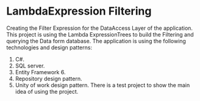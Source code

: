 LambdaExpression Filtering
====================

Creating the Filter Expression for the DataAccess Layer of the application.
This project is using the Lambda ExpressionTrees to build the Filtering and querying the Data form database.
The application is using the following technologies and design patterns:
1.	C#.
2.	SQL server.
3.	Entity Framework 6.
4.	Repository design pattern.
5.	Unity of work design pattern.
There is a test project to show the main idea of using the project.

